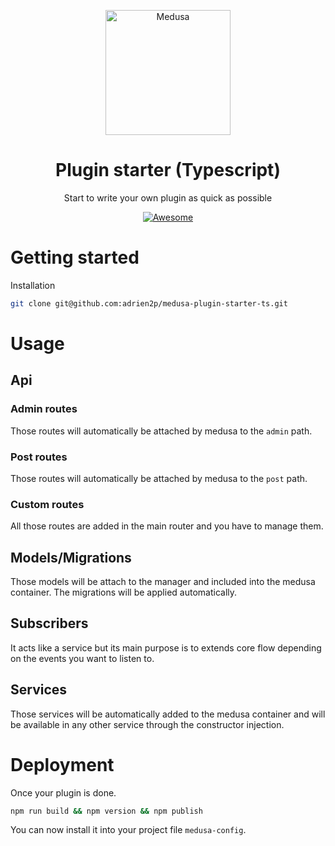 <!--lint disable awesome-list-item-->
<div align="center">
  <p align="center">
    <img alt="Medusa" src="https://user-images.githubusercontent.com/7554214/129161578-19b83dc8-fac5-4520-bd48-53cba676edd2.png" width="200" />
  </p>
  <h1>Plugin starter (Typescript)</h1>
  <p>Start to write your own plugin as quick as possible</p>
    
  <a href="https://github.com/adrien2p/awesome-medusajs">
      <img src="https://awesome.re/badge.svg" alt="Awesome">
  </a>
</div>

# Getting started

Installation

```bash
git clone git@github.com:adrien2p/medusa-plugin-starter-ts.git
```

# Usage

## Api

### Admin routes

Those routes will automatically be attached by medusa to the `admin` path.

### Post routes

Those routes will automatically be attached by medusa to the `post` path.

### Custom routes

All those routes are added in the main router and you have to manage them.

## Models/Migrations

Those models will be attach to the manager and included into the medusa container.
The migrations will be applied automatically.

## Subscribers

It acts like a service but its main purpose is to extends core flow depending on the
events you want to listen to.

## Services

Those services will be automatically added to the medusa container and will be available
in any other service through the constructor injection.

# Deployment

Once your plugin is done. 

```bash
npm run build && npm version && npm publish
```

You can now install it into your project file `medusa-config`.
